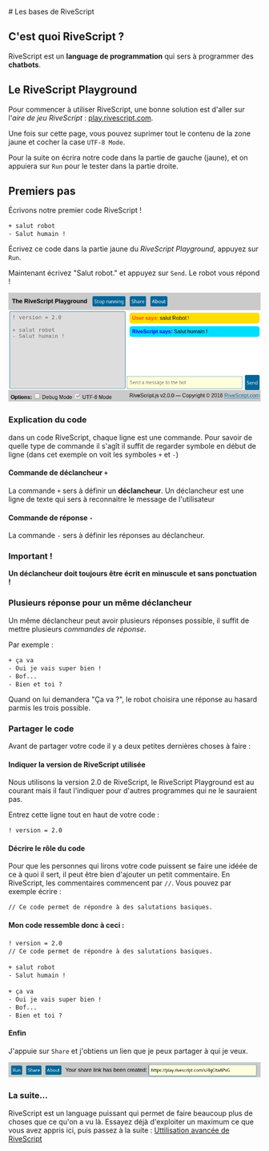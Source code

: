 # Les bases de RiveScript

## C'est quoi RiveScript ?

RiveScript est un **language de programmation** qui sers à programmer des **chatbots**.

## Le RiveScript Playground

Pour commencer à utiliser RiveScript, une bonne solution est d'aller sur l'*aire de jeu RiveScript* : [play.rivescript.com](http://play.rivescript.com).

Une fois sur cette page, vous pouvez suprimer tout le contenu de la zone jaune et cocher la case `UTF-8 Mode`.

Pour la suite on écrira notre code dans la partie de gauche (jaune), et on appuiera sur `Run` pour le tester dans la partie droite.

## Premiers pas

Écrivons notre premier code RiveScript !

```
+ salut robot
- Salut humain !
```

Écrivez ce code dans la partie jaune du *RiveScript Playground*, appuyez sur `Run`.

Maintenant écrivez "Salut robot." et appuyez sur `Send`. Le robot vous répond !

![](img/cde1.png)

### Explication du code

dans un code RiveScript, chaque ligne est une commande. Pour savoir de quelle type de commande il s'agît il suffit de regarder symbole en début de ligne (dans cet exemple on voit les symboles `+` et `-`)

#### Commande de déclancheur `+`
La commande `+` sers à définir un **déclancheur**. Un déclancheur est une ligne de texte qui sers à reconnaitre le message de l'utilisateur

#### Commande de réponse `-`
La commande `-` sers à définir les réponses au déclancheur.

### Important !

**Un déclancheur doit toujours être écrit en minuscule et sans ponctuation !**

### Plusieurs réponse pour un même déclancheur

Un même déclancheur peut avoir plusieurs réponses possible, il suffit de mettre plusieurs *commandes de réponse*.

Par exemple :
```
+ ça va
- Oui je vais super bien !
- Bof...
- Bien et toi ?
```

Quand on lui demandera "Ça va ?", le robot choisira une réponse au hasard parmis les trois possible.

### Partager le code

Avant de partager votre code il y a deux petites dernières choses à faire :

#### Indiquer la version de RiveScript utilisée

Nous utilisons la version 2.0 de RiveScript, le RiveScript Playground est au courant mais il faut l'indiquer pour d'autres programmes qui ne le sauraient pas.

Entrez cette ligne tout en haut de votre code :
```
! version = 2.0
```

#### Décrire le rôle du code

Pour que les personnes qui lirons votre code puissent se faire une idéée de ce à quoi il sert, il peut être bien d'ajouter un petit commentaire. En RiveScript, les commentaires commencent par `//`. Vous pouvez par exemple écrire :

```
// Ce code permet de répondre à des salutations basiques.
```

#### Mon code ressemble donc à ceci :

```
! version = 2.0
// Ce code permet de répondre à des salutations basiques.

+ salut robot
- Salut humain !

+ ça va
- Oui je vais super bien !
- Bof...
- Bien et toi ?
```

#### Enfin

J'appuie sur `Share` et j'obtiens un lien que je peux partager à qui je veux.

![](img/cde2.png)

### La suite...

RiveScript est un language puissant qui permet de faire beaucoup plus de choses que ce qu'on a vu là. Essayez déjà d'exploiter un maximum ce que vous avez appris ici, puis passez à la suite : [Uttilisation avancée de RiveScript](rivescript-avance.md)